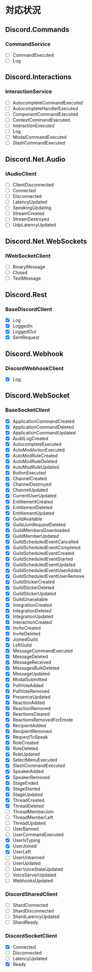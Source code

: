 
# 対応状況
## Discord.Commands
### CommandService
- [ ] CommandExecuted
- [ ] Log

## Discord.Interactions
### InteractionService
- [ ] AutocompleteCommandExecuted
- [ ] AutocompleteHandlerExecuted
- [ ] ComponentCommandExecuted
- [ ] ContextCommandExecuted
- [ ] InteractionExecuted
- [ ] Log
- [ ] ModalCommandExecuted
- [ ] SlashCommandExecuted

## Discord.Net.Audio
### IAudioClient
- [ ] ClientDisconnected
- [ ] Connected
- [ ] Disconnected
- [ ] LatencyUpdated
- [ ] SpeakingUpdating
- [ ] StreamCreated
- [ ] StreamDestroyed
- [ ] UdpLatencyUpdated

## Discord.Net.WebSockets
### IWebSocketClient
- [ ] BinaryMessage
- [ ] Closed
- [ ] TextMessage

## Discord.Rest
### BaseDiscordClient
- [x] Log
- [x] LoggedIn
- [x] LoggedOut
- [x] SentRequest

## Discord.Webhook
### DiscordWebhookClient
- [x] Log

## Discord.WebSocket
### BaseSocketClient
- [x] ApplicationCommandCreated
- [x] ApplicationCommandDeleted
- [x] ApplicationCommandUpdated
- [x] AuditLogCreated
- [x] AutocompleteExecuted
- [x] AutoModActionExecuted
- [x] AutoModRuleCreated
- [x] AutoModRuleDeleted
- [x] AutoModRuleUpdated
- [x] ButtonExecuted
- [x] ChannelCreated
- [x] ChannelDestroyed
- [x] ChannelUpdated
- [x] CurrentUserUpdated
- [x] EntitlementCreated
- [x] EntitlementDeleted
- [x] EntitlementUpdated
- [x] GuildAvailable
- [x] GuildJoinRequestDeleted
- [x] GuildMembersDownloaded
- [x] GuildMemberUpdated
- [x] GuildScheduledEventCancelled
- [x] GuildScheduledEventCompleted
- [x] GuildScheduledEventCreated
- [x] GuildScheduledEventStarted
- [x] GuildScheduledEventUpdated
- [x] GuildScheduledEventUserAdded
- [x] GuildScheduledEventUserRemove
- [x] GuildStickerCreated
- [x] GuildStickerDeleted
- [x] GuildStickerUpdated
- [x] GuildUnavailable
- [x] IntegrationCreated
- [x] IntegrationDeleted
- [x] IntegrationUpdated
- [x] InteractionCreated
- [x] InviteCreated
- [x] InviteDeleted
- [x] JoinedGuild
- [x] LeftGuild
- [x] MessageCommandExecuted
- [x] MessageDeleted
- [x] MessageReceived
- [x] MessagesBulkDeleted
- [x] MessageUpdated
- [x] ModalSubmitted
- [x] PollVoteAdded
- [x] PollVoteRemoved
- [x] PresenceUpdated
- [x] ReactionAdded
- [x] ReactionRemoved
- [x] ReactionsCleared
- [x] ReactionsRemovedForEmote
- [x] RecipientAdded
- [x] RecipientRemoved
- [x] RequestToSpeak
- [x] RoleCreated
- [x] RoleDeleted
- [x] RoleUpdated
- [x] SelectMenuExecuted
- [x] SlashCommandExecuted
- [x] SpeakerAdded
- [x] SpeakerRemoved
- [x] StageEnded
- [x] StageStarted
- [x] StageUpdated
- [x] ThreadCreated
- [x] ThreadDeleted
- [ ] ThreadMemberJoin
- [ ] ThreadMemberLeft
- [ ] ThreadUpdated
- [ ] UserBanned
- [ ] UserCommandExecuted
- [x] UserIsTyping
- [x] UserJoined
- [x] UserLeft
- [ ] UserUnbanned
- [ ] UserUpdated
- [ ] UserVoiceStateUpdated
- [ ] VoiceServerUpdated
- [ ] WebhooksUpdated

### DiscordSharedClient
- [ ] ShardConnected
- [ ] ShardDisconnected
- [ ] ShardLatencyUpdated
- [ ] ShardReady

### DiscordSocketClient
- [x] Connected
- [ ] Disconnected
- [ ] LatencyUpdated
- [x] Ready
